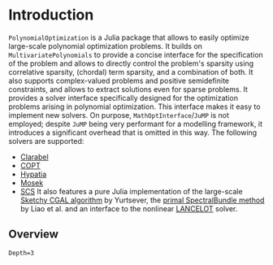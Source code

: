 # Introduction

`PolynomialOptimization` is a Julia package that allows to easily optimize large-scale polynomial optimization problems.
It builds on `MultivariatePolynomials` to provide a concise interface for the specification of the problem and allows to
directly control the problem's sparsity using correlative sparsity, (chordal) term sparsity, and a combination of both. It also
supports complex-valued problems and positive semidefinite constraints, and allows to extract solutions even for sparse
problems.
It provides a solver interface specifically designed for the optimization problems arising in polynomial optimization. This
interface makes it easy to implement new solvers. On purpose, `MathOptInterface`/`JuMP` is not employed; despite `JuMP` being
very performant for a modelling framework, it introduces a significant overhead that is omitted in this way.
The following solvers are supported:
- [Clarabel](https://github.com/oxfordcontrol/Clarabel.jl)
- [COPT](https://www.shanshu.ai/copt)
- [Hypatia](https://github.com/jump-dev/Hypatia.jl)
- [Mosek](https://www.mosek.com/)
- [SCS](https://github.com/cvxgrp/scs)
It also features a pure Julia implementation of the large-scale [Sketchy CGAL algorithm](https://doi.org/10.1137/19M1305045) by
Yurtsever, the [primal SpectralBundle method](https://doi.org/10.48550/arXiv.2307.07651) by Liao et al. and an interface to the
nonlinear [LANCELOT](https://github.com/ralna/GALAHAD) solver.

## Overview
```@contents
Depth=3
```